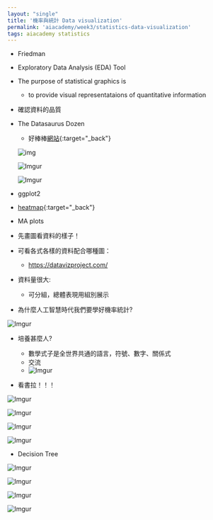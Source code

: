 ```yaml
---
layout: "single"
title: '機率與統計 Data visualization'
permalink: 'aiacademy/week3/statistics-data-visualization'
tags: aiacademy statistics
---
```


- Friedman

- Exploratory Data Analysis (EDA) Tool

- The purpose of statistical graphics is
  - to provide visual representataions of quantitative information

- 確認資料的品質

- The Datasaurus Dozen

   - 好棒棒[網站](https://blog.revolutionanalytics.com/2017/05/the-datasaurus-dozen.html){:target="_back"}

   ![img](https://d2f99xq7vri1nk.cloudfront.net/DataDino-600x455.gif)


   ![Imgur](https://i.imgur.com/ZZYpUxv.jpg)

   ![Imgur](https://i.imgur.com/WwqXbzo.jpg)

- ggplot2

- [heatmap](https://heatmap.com/){:target="_back"}

- MA plots

- 先畫圖看資料的樣子！

- 可看各式各樣的資料配合哪種圖：
   - https://datavizproject.com/

- 資料量很大:
   - 可分組，總體表現用組別展示

- 為什麼人工智慧時代我們要學好機率統計?

![Imgur](https://i.imgur.com/0CWWDul.jpg)

- 培養甚麼人?
   - 數學式子是全世界共通的語言，符號、數字、關係式
   - 交流
   - ![Imgur](https://i.imgur.com/Cp9nh8u.jpg)

- 看書拉！！！

![Imgur](https://i.imgur.com/fz36QDB.jpg)

![Imgur](https://i.imgur.com/8ehTtOK.jpg)

![Imgur](https://i.imgur.com/zALl3Ul.jpg)

![Imgur](https://i.imgur.com/UZ8dDCf.jpg)

- Decision Tree

![Imgur](https://i.imgur.com/7pIyqdB.jpg)

![Imgur](https://i.imgur.com/pfUM6QH.jpg)

![Imgur](https://i.imgur.com/vpeY7sx.jpg)

![Imgur](https://i.imgur.com/JoDw5hc.jpg)
